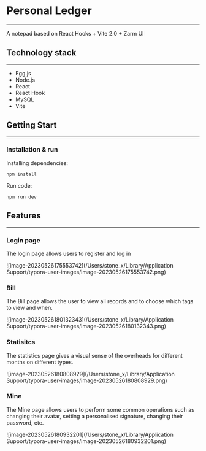 # Personal Ledger

---

A notepad based on React Hooks + Vite 2.0 + Zarm UI

## Technology stack

---

- Egg.js
- Node.js
- React
- React Hook
- MySQL
- Vite

## Getting Start

---

### Installation & run

Installing dependencies:

`npm install `

Run code:

`npm run dev`

## Features

---

### Login page

The login page allows users to register and log in

![image-20230526175553742](/Users/stone_x/Library/Application Support/typora-user-images/image-20230526175553742.png)

### Bill

The Bill page allows the user to view all records and to choose which tags to view and when.

![image-20230526180132343](/Users/stone_x/Library/Application Support/typora-user-images/image-20230526180132343.png)

### Statisitcs

The statistics page gives a visual sense of the overheads for different months on different types.

![image-20230526180808929](/Users/stone_x/Library/Application Support/typora-user-images/image-20230526180808929.png)

### Mine

The Mine page allows users to perform some common operations such as changing their avatar, setting a personalised signature, changing their password, etc.

![image-20230526180932201](/Users/stone_x/Library/Application Support/typora-user-images/image-20230526180932201.png)















